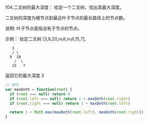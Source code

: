 104.二叉树的最大深度：
给定一个二叉树，找出其最大深度。

二叉树的深度为根节点到最远叶子节点的最长路径上的节点数。

说明: 叶子节点是指没有子节点的节点。

示例：
给定二叉树 [3,9,20,null,null,15,7],
```
   3
   / \
  9  20
    /  \
   15   7
```
返回它的最大深度 3

```js
// DFS
var maxDeth = function(root) {
  if (root === null) return 0
  if (root.left === null) return 1 + maxDeth(root.right)
  if (root.right === null) return 1 + maxDeth(root.left)

  return 1 + Math.max(maxDeth(root.left), maxDeth(root.right))
}
```